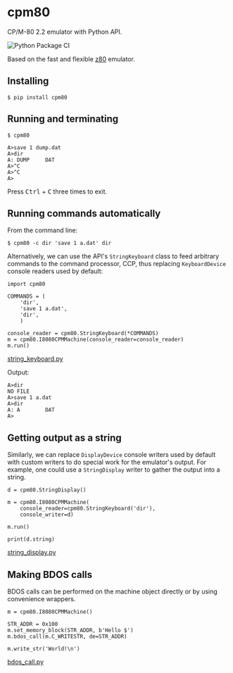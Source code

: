 # cpm80
CP/M-80 2.2 emulator with Python API.

![Python Package CI](https://github.com/kosarev/cpm80/actions/workflows/python-package.yml/badge.svg)


Based on the fast and flexible [z80](https://github.com/kosarev/z80) emulator.


## Installing

```shell
$ pip install cpm80
```


## Running and terminating

```
$ cpm80

A>save 1 dump.dat
A>dir
A: DUMP     DAT
A>^C
A>^C
A>
```

Press <kbd>Ctrl</kbd> + <kbd>C</kbd> three times to exit.


## Running commands automatically

From the command line:

```shell
$ cpm80 -c dir 'save 1 a.dat' dir
```

Alternatively, we can use the API's `StringKeyboard` class to
feed arbitrary commands to the command processor, CCP, thus
replacing `KeyboardDevice` console readers used by default:

```python3
import cpm80

COMMANDS = (
    'dir',
    'save 1 a.dat',
    'dir',
    )

console_reader = cpm80.StringKeyboard(*COMMANDS)
m = cpm80.I8080CPMMachine(console_reader=console_reader)
m.run()
```
[string_keyboard.py](https://github.com/kosarev/cpm80/blob/master/examples/string_keyboard.py)

Output:
```
A>dir
NO FILE
A>save 1 a.dat
A>dir
A: A        DAT
A>
```

## Getting output as a string

Similarly, we can replace `DisplayDevice` console writers used by
default with custom writers to do special work for the emulator's
output.
For example, one could use a `StringDisplay` writer to gather the
output into a string.

```python3
d = cpm80.StringDisplay()

m = cpm80.I8080CPMMachine(
    console_reader=cpm80.StringKeyboard('dir'),
    console_writer=d)

m.run()

print(d.string)
```
[string_display.py](https://github.com/kosarev/cpm80/blob/master/examples/string_display.py)


## Making BDOS calls

BDOS calls can be performed on the machine object directly or by
using convenience wrappers.

```python3
m = cpm80.I8080CPMMachine()

STR_ADDR = 0x100
m.set_memory_block(STR_ADDR, b'Hello $')
m.bdos_call(m.C_WRITESTR, de=STR_ADDR)

m.write_str('World!\n')
```
[bdos_call.py](https://github.com/kosarev/cpm80/blob/master/examples/bdos_call.py)
